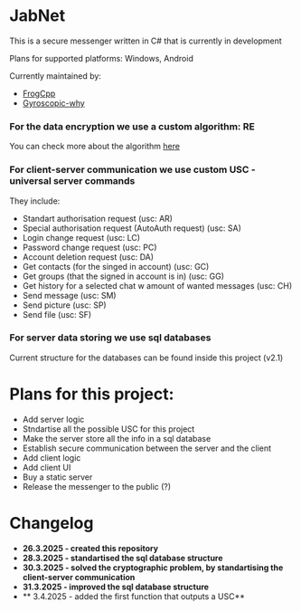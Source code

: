 # JabNet
This is a secure messenger written in C# that is currently in development

Plans for supported platforms:  Windows, Android


Currently maintained by:
- [FrogCpp](https://github.com/FrogCpp)
- [Gyroscopic-why](https://github.com/Gyroscopic-why)


### For the data encryption we use a custom algorithm: RE
You can check more about the algorithm [here](https://github.com/Gyroscopic-why/Jabr)

### For client-server communication we use custom USC - universal server commands
They include:
 - Standart authorisation request                                (usc: AR)
 - Special authorisation request (AutoAuth request)              (usc: SA)
 - Login change request                                          (usc: LC)
 - Password change request                                       (usc: PC)
 - Account deletion request                                      (usc: DA)
 - Get contacts (for the singed in account)                      (usc: GC)
 - Get groups (that the signed in account is in)                 (usc: GG)
 - Get history for a selected chat w amount of wanted messages   (usc: CH)
 - Send message                                                  (usc: SM)
 - Send picture                                                  (usc: SP)
 - Send file                                                     (usc: SF)

### For server data storing we use sql databases
Current structure for the databases can be found inside this project (v2.1)


# Plans for this project:
- Add server logic
- Stndartise all the possible USC for this project
- Make the server store all the info in a sql database
- Establish secure communication between the server and the client
- Add client logic
- Add client UI
- Buy a static server
- Release the messenger to the public (?)


# Changelog
- **26.3.2025 - created this repository**
- **28.3.2025 - standartised the sql database structure**
- **30.3.2025 - solved the cryptographic problem, by standartising the client-server communication**
- **31.3.2025 - improved the sql database structure**
- ** 3.4.2025 - added the first function that outputs a USC**
